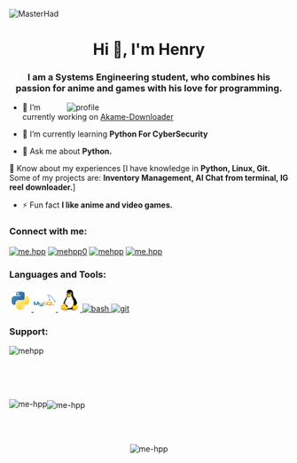 ![MasterHad](https://mir-s3-cdn-cf.behance.net/project_modules/fs/22b22287602523.5dbd29081561d.gif)
<h1 align="center">Hi 👋, I'm Henry</h1>
<h3
 align="center">I am a Systems Engineering student, who combines his 
passion for anime and games with his love for programming.</h3>
<img align="right" alt="profile" width="400" src="https://github.com/skirk-dev/skirk-dev/assets/122117784/d2ed9b77-9df4-4a4a-b4c9-1741445c7dab" />


- 🔭 I’m currently working on [Akame-Downloader](https://github.com/skirk-dev/Akame-Downloader)

- 🌱 I’m currently learning **Python For CyberSecurity**

- 💬 Ask me about **Python.**

 📄 Know about my experiences [I have knowledge in **Python, Linux, Git.** 
Some of my projects are: **Inventory Management, AI Chat from terminal, IG
 reel downloader.**]

- ⚡ Fun fact **I like anime and video games.**

<h3 align="left">Connect with me:</h3>
<p align="left">
<a 
href="https://instagram.com/me.hpp" target="blank"><img 
align="center" 
src="https://raw.githubusercontent.com/rahuldkjain/github-profile-readme-generator/master/src/images/icons/Social/instagram.svg"
 alt="me.hpp" height="30" width="40" /></a>
<a
 href="https://twitter.com/mehpp0" target="blank"><img 
align="center" 
src="https://raw.githubusercontent.com/rahuldkjain/github-profile-readme-generator/master/src/images/icons/Social/twitter.svg"
 alt="mehpp0" height="30" width="40" /></a>
<a 
href="https://linkedin.com/in/mehpp" target="blank"><img 
align="center" 
src="https://raw.githubusercontent.com/rahuldkjain/github-profile-readme-generator/master/src/images/icons/Social/linked-in-alt.svg"
 alt="mehpp" height="30" width="40" /></a>
<a 
href="https://discord.gg/me.hpp" target="blank"><img 
align="center" 
src="https://raw.githubusercontent.com/rahuldkjain/github-profile-readme-generator/master/src/images/icons/Social/discord.svg"
 alt="me.hpp" height="30" width="40" /></a>
</p>
<h3 align="left">Languages and Tools:</h3>
<p align="left"> <a href="https://www.python.org" target="_blank" rel="noreferrer"> <img src="https://raw.githubusercontent.com/devicons/devicon/master/icons/python/python-original.svg" alt="python" width="40" height="40"/> </a> <a href="https://www.mysql.com/" target="_blank" rel="noreferrer"> <img src="https://raw.githubusercontent.com/devicons/devicon/master/icons/mysql/mysql-original-wordmark.svg" alt="mysql" width="40" height="40"/> </a>  <a href="https://www.linux.org/" target="_blank" rel="noreferrer"> <img src="https://raw.githubusercontent.com/devicons/devicon/master/icons/linux/linux-original.svg" alt="linux" width="40" height="40"/> </a> <a href="https://www.gnu.org/software/bash/" target="_blank" rel="noreferrer"> <img src="https://www.vectorlogo.zone/logos/gnu_bash/gnu_bash-icon.svg" alt="bash" width="40" height="40"/> </a> <a href="https://git-scm.com/" target="_blank" rel="noreferrer"> <img src="https://www.vectorlogo.zone/logos/git-scm/git-scm-icon.svg" alt="git" width="40" height="40"/> </a> </p>
<h3 align="left">Support:</h3>
<p><a href="https://www.buymeacoffee.com/mehpp"> <img align="left" src="https://cdn.buymeacoffee.com/buttons/v2/default-yellow.png" height="50" width="210" alt="mehpp" /></a></p>
<br>
<br>
<p>
</p>
<br>
<br>
<p>
</p>
<p><img align="left" src="https://github-readme-stats.vercel.app/api/top-langs?username=me-hpp&show_icons=true&locale=en&layout=compact"alt="me-hpp" /></p>
<p><img align="center" src="https://github-readme-stats.vercel.app/api?username=me-hpp&show_icons=true&locale=en" alt="me-hpp" /></p>
<br>
<br>
<p align="center"> <img src="https://komarev.com/ghpvc/?username=me-hpp&label=Profile%20views&color=0e75b6&style=flat" alt="me-hpp" /> </p>
